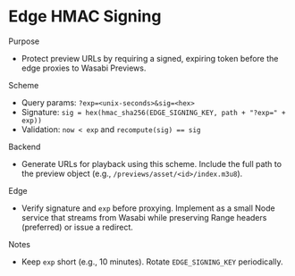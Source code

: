 # Edge HMAC Signing

Purpose
- Protect preview URLs by requiring a signed, expiring token before the edge proxies to Wasabi Previews.

Scheme
- Query params: `?exp=<unix-seconds>&sig=<hex>`
- Signature: `sig = hex(hmac_sha256(EDGE_SIGNING_KEY, path + "?exp=" + exp))`
- Validation: `now < exp` and `recompute(sig) == sig`

Backend
- Generate URLs for playback using this scheme. Include the full path to the preview object (e.g., `/previews/asset/<id>/index.m3u8`).

Edge
- Verify signature and `exp` before proxying. Implement as a small Node service that streams from Wasabi while preserving Range headers (preferred) or issue a redirect.

Notes
- Keep `exp` short (e.g., 10 minutes). Rotate `EDGE_SIGNING_KEY` periodically.

